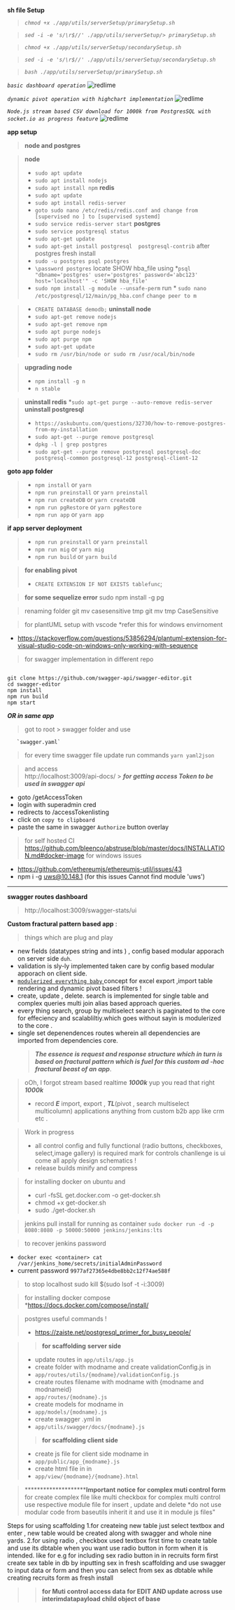 **sh file Setup**
> *`chmod +x ./app/utils/serverSetup/primarySetup.sh `*  

> *`sed -i -e 's/\r$//' ./app/utils/serverSetup/> primarySetup.sh`*

>*`chmod +x ./app/utils/serverSetup/secondarySetup.sh`*

>*`sed -i -e 's/\r$//' ./app/utils/serverSetup/secondarySetup.sh`*

>*`bash ./app/utils/serverSetup/primarySetup.sh`*

*`basic dashboard operation`*
![redlime](app/video/gif/a.gif)

*`dynamic pivot operation with highchart implementation`*
![redlime](app/video/gif/b.gif)

*`Node.js stream based CSV download for 1000k from PostgresSQL with socket.io as progress feature`*
![redlime](app/video/gif/c.gif)

**app setup**
> **node and postgres**

> **node** 
> * `sudo apt update`
> * `sudo apt install nodejs`
> * `sudo apt install npm`
>**redis**
> * `sudo apt update`
> * `sudo apt install redis-server`
> * `goto sudo nano /etc/redis/redis.conf and change from [supervised no ] to [supervised systemd]`
> * `sudo service redis-server start`
> **postgres**
> * `sudo service postgresql status`
> * `sudo apt-get update`
> * `sudo apt-get install postgresql  postgresql-contrib`
> after postgres fresh install
> * `sudo -u postgres psql postgres`
> *  `\password postgres`
> locate SHOW hba_file using  *`psql "dbname='postgres' user='postgres' password='abc123' host='localhost'" -c 'SHOW hba_file'`
>* `sudo npm install -g module --unsafe-perm`
> run * `sudo nano /etc/postgresql/12/main/pg_hba.conf`
> `change peer to m`

> * `CREATE DATABASE demodb;`
> **uninstall node** 
> * `sudo apt-get remove nodejs`
> * `sudo apt-get remove npm`
> * `sudo apt purge nodejs`
> * `sudo apt purge npm`
> * `sudo apt-get update`
> * `sudo rm /usr/bin/node or sudo rm /usr/ocal/bin/node`

> **upgrading node**
> * `npm install -g n`
> * `n stable`

>**uninstall redis**
> *`sudo apt-get purge --auto-remove redis-server`
> **uninstall postgresql**
> * `https://askubuntu.com/questions/32730/how-to-remove-postgres-from-my-installation`
> * `sudo apt-get --purge remove postgresql`
> * `dpkg -l | grep postgres`
> * `sudo apt-get --purge remove postgresql postgresql-doc postgresql-common postgresql-12 postgresql-client-12`

**goto app folder**
> * `npm install` or `yarn`
> * `npm run preinstall` or `yarn preinstall`
> * `npm run createDB` or `yarn createDB`
> * `npm run pgRestore` or `yarn pgRestore`
> * `npm run app` or `yarn app`

**if app server deployment**
> * `npm run preinstall` or `yarn preinstall`
> * `npm run mig` or `yarn mig`
> * `npm run build` or `yarn build`

> **for enabling pivot**
> * `CREATE EXTENSION IF NOT EXISTS tablefunc`;

> **for some sequelize error** 
sudo npm install -g pg

> renaming folder 
git mv casesensitive tmp
git mv tmp CaseSensitive

> for plantUML setup with vscode
> \*refer this for windows envirnoment

- https://stackoverflow.com/questions/53856294/plantuml-extension-for-visual-studio-code-on-windows-only-working-with-sequence

> for swagger implementation in different repo

```

git clone https://github.com/swagger-api/swagger-editor.git
cd swagger-editor
npm install
npm run build
npm start

```

**_OR in same app_**

> got to root > swagger folder and use

       `swagger.yaml`

> for every time swagger file update
> run commands `yarn yaml2json`

> and access  
> http://localhost:3009/api-docs/ > **_for getting access Token to be used in swagger api_**

- goto /getAccessToken
- login with superadmin cred
- redirects to /accessTokenlisting
- click on `copy to clipboard`
- paste the same in swagger `Authorize` button overlay

> for self hosted CI 
> https://github.com/bleenco/abstruse/blob/master/docs/INSTALLATION.md#docker-image
> for windows issues
* https://github.com/ethereumjs/ethereumjs-util/issues/43
*   npm i -g uws@10.148.1 (for this issues Cannot find module 'uws')
---

**swagger routes dashboard**

> http://localhost:3009/swagger-stats/ui

**Custom fractural pattern based app** :

> things which are plug and play

- new fields (datatypes string and ints ) ,
  config based modular apporach on server side `duh`.
- validation is sly-ly implemented taken care by config based modular apporach on client side.
- <u> `modulerized everything baby` </u> concept for excel export ,import table rendering and dynamic pivot based filters !
- create, update , delete. search is implemented for single table and complex queries multi join alias based approach queries.
- every thing search, group by multiselect search is paginated to the core for effeciency and scalabliltiy.which goes without sayin is modulerized to the core .
- single set depenendences routes wherein all dependencies are imported from dependencies core.
  > **_The essence is request and response structure which in turn is based on fractural pattern which is fuel for this custom ad -hoc
  > fractural beast of an app_**.

> oOh, I forgot stream based realtime **_1000k_** yup you read that right **_1000k_**
>
> - record **_E_** import, export ,
>   **_TL_**(pivot , search multiselect multicolumn)
>   applications anything from
>   custom b2b app like crm etc .

> Work in progress
>
> - all control config and fully functional
>   (radio buttons, checkboxes, select,image gallery) is required mark for controls chanllenge is ui come all apply design schematics !
> - release builds minify and compress


> for installing  docker on ubuntu and 
 >* curl -fsSL get.docker.com -o get-docker.sh
 >*  chmod +x get-docker.sh
 >*  sudo ./get-docker.sh
 
 >  jenkins pull install 
 for running as container
  `sudo docker run -d -p 8080:8080 -p 50000:50000 jenkins/jenkins:lts`


> to recover jenkins password
* `docker exec <container> cat /var/jenkins_home/secrets/initialAdminPassword`
* current password `9977af27365e4dbe8bb2c12f74ae588f`

> to stop localhost 
sudo kill $(sudo lsof -t -i:3009)

> for installing docker compose
> *https://docs.docker.com/compose/install/

> postgres useful commands !
> * https://zaiste.net/postgresql_primer_for_busy_people/

>>**for scaffolding**
> **server side**
> * update routes in `app/utils/app.js`
> * create folder with modname and create validationConfig.js in 
> *    `app/routes/utils/{modname}/validationConfig.js`
> * create routes filename with modname with {modname and modnameid}
> *    `app/routes/{modname}.js`
> * create models for modname in 
> *    `app/models/{modname}.js`
> * create swagger .yml in 
> *  `app/utils/swagger/docs/{modname}.js `
>> **for scaffolding client side**
> * create js file for client side modname  in   
> *    `app/public/app_{modname}.js`
> * create html file in  in 
> *    `app/view/{modname}/{modname}.html`


>**********************Important notice for complex muti control form**
for create complex file like multi checkbox for complex multi control use respective module file for insert , update and delete *do not use modular code from baseutils inherit it and use it in module js files"


Steps for using scaffolding
1.for createing new table just select textbox and enter , new table would be created along with swagger and whole nine yards.
2.for using radio , checkbox used textbox first time to create table and use its dbtable when you want use radio button in form when it is intended. 
like for e.g 
for including sex radio button in in recruits form
first create sex table in db by inputting sex in fresh scaffolding
and use swagger to input data or form 
and then you can select from sex as dbtable while creating recruits form as fresh install


>>**for Muti control access data for EDIT AND update across use interimdatapayload child object of base**